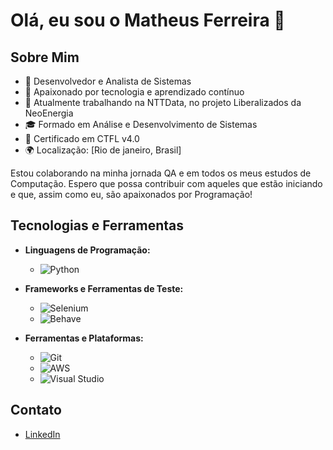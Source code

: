 # Olá, eu sou o Matheus Ferreira 👋

## Sobre Mim

- 🚀 Desenvolvedor e Analista de Sistemas
- 🌱 Apaixonado por tecnologia e aprendizado contínuo
- 💼 Atualmente trabalhando na NTTData, no projeto Liberalizados da NeoEnergia
- 🎓 Formado em Análise e Desenvolvimento de Sistemas
- 📜 Certificado em CTFL v4.0
- 🌍 Localização: [Rio de janeiro, Brasil]

Estou colaborando na minha jornada QA e em todos os meus estudos de Computação. 
Espero que possa contribuir com aqueles que estão iniciando e que, assim como eu, são apaixonados por Programação!

## Tecnologias e Ferramentas

- **Linguagens de Programação:** 
  - ![Python](https://img.shields.io/badge/-Python-333333?style=flat&logo=python)
  
- **Frameworks e Ferramentas de Teste:**
  - ![Selenium](https://img.shields.io/badge/-Selenium-333333?style=flat&logo=selenium)
  - ![Behave](https://img.shields.io/badge/-Behave-333333?style=flat&logo=behave)
  
- **Ferramentas e Plataformas:**
  - ![Git](https://img.shields.io/badge/-Git-333333?style=flat&logo=git)
  - ![AWS](https://img.shields.io/badge/-AWS-333333?style=flat&logo=amazon-aws)
  - ![Visual Studio](https://img.shields.io/badge/-Visual_Studio-333333?style=flat&logo=visual-studio)

## Contato

- [LinkedIn](https://www.linkedin.com/in/matheus-ferreira-de-oliveira-57380271/)
